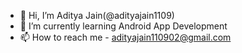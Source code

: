 - 👋 Hi, I’m Aditya Jain(@adityajain1109)
- 🌱 I’m currently learning Android App Development
- 📫 How to reach me  - adityajain110902@gmail.com

<!---
adityajain1109/adityajain1109 is a ✨ special ✨ repository because its `README.md` (this file) appears on your GitHub profile.
You can click the Preview link to take a look at your changes.
--->
